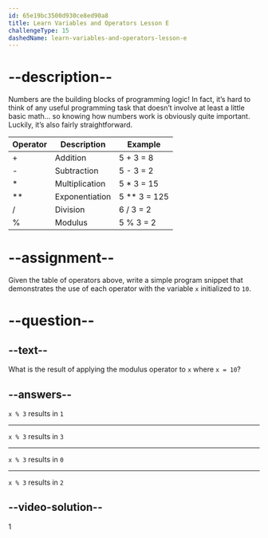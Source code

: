 ```yaml
---
id: 65e19bc3500d930ce8ed90a8
title: Learn Variables and Operators Lesson E
challengeType: 15
dashedName: learn-variables-and-operators-lesson-e
---
```

# --description--

Numbers are the building blocks of programming logic! In fact, it’s hard to think of any useful programming task that doesn’t involve at least a little basic math… so knowing how numbers work is obviously quite important. Luckily, it’s also fairly straightforward.

| Operator | Description                  | Example            |
|----------|------------------------------|--------------------|
| +        | Addition                     | 5 + 3 = 8          |
| -        | Subtraction                  | 5 - 3 = 2          |
| *        | Multiplication               | 5 * 3 = 15         |
| **       | Exponentiation               | 5 ** 3 = 125       |
| /        | Division                     | 6 / 3 = 2          |
| %        | Modulus                      | 5 % 3 = 2          |


# --assignment--

Given the table of operators above, write a simple program snippet that demonstrates the use of each operator with the variable `x` initialized to `10`.

# --question--

## --text--

What is the result of applying the modulus operator to `x` where `x = 10`?

## --answers--

`x % 3` results in `1`

---

`x % 3` results in `3`

---

`x % 3` results in `0`

---

`x % 3` results in `2`


## --video-solution--

1
